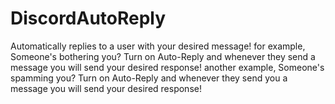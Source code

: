 # DiscordAutoReply
Automatically replies to a user with your desired message!
for example, Someone's bothering you?
Turn on Auto-Reply and whenever they send a message you will send your desired response! 
another example, Someone's spamming you?
Turn on Auto-Reply and whenever they send you a message you will send your desired response!
